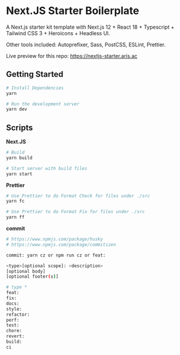 # Next.JS Starter Boilerplate

A Next.js starter kit template with Next.js 12 + React 18 + Typescript + Tailwind CSS 3 + Heroicons + Headless UI.

Other tools included: Autoprefixer, Sass, PostCSS, ESLint, Prettier.

Live preview for this repo: https://nextjs-starter.aris.ac

## Getting Started

```bash
# Install Dependencies
yarn

# Run the development server
yarn dev
```

## Scripts

**Next.JS**

```bash
# Build
yarn build

# Start server with build files
yarn start
```

**Prettier**

```bash
# Use Prettier to do Format Check for files under ./src
yarn fc

# Use Prettier to do Format Fix for files under ./src
yarn ff
```

**commit**

```bash
# https://www.npmjs.com/package/husky
# https://www.npmjs.com/package/commitizen

commit: yarn cz or npm run cz or feat:

<type>[optional scope]: <description>
[optional body]
[optional footer(s)]

# type *
feat: 
fix: 
docs: 
style: 
refactor: 
perf: 
test: 
chore: 
revert: 
build: 
ci

```